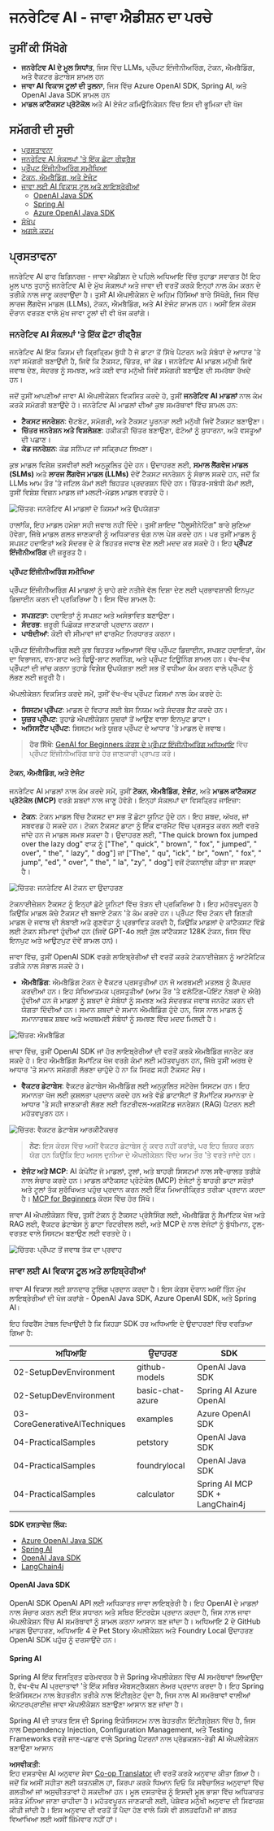 <!--
CO_OP_TRANSLATOR_METADATA:
{
  "original_hash": "006866db93a268a8769bb55f2e324291",
  "translation_date": "2025-07-28T10:39:30+00:00",
  "source_file": "01-IntroToGenAI/README.md",
  "language_code": "pa"
}
-->
# ਜਨਰੇਟਿਵ AI - ਜਾਵਾ ਐਡੀਸ਼ਨ ਦਾ ਪਰਚੇ

## ਤੁਸੀਂ ਕੀ ਸਿੱਖੋਗੇ

- **ਜਨਰੇਟਿਵ AI ਦੇ ਮੂਲ ਸਿਧਾਂਤ**, ਜਿਸ ਵਿੱਚ LLMs, ਪ੍ਰੌੰਪਟ ਇੰਜੀਨੀਅਰਿੰਗ, ਟੋਕਨ, ਐਮਬੈਡਿੰਗ, ਅਤੇ ਵੈਕਟਰ ਡੇਟਾਬੇਸ ਸ਼ਾਮਲ ਹਨ  
- **ਜਾਵਾ AI ਵਿਕਾਸ ਟੂਲਾਂ ਦੀ ਤੁਲਨਾ**, ਜਿਸ ਵਿੱਚ Azure OpenAI SDK, Spring AI, ਅਤੇ OpenAI Java SDK ਸ਼ਾਮਲ ਹਨ  
- **ਮਾਡਲ ਕਾਂਟੈਕਸਟ ਪ੍ਰੋਟੋਕੋਲ** ਅਤੇ AI ਏਜੰਟ ਕਮਿਊਨਿਕੇਸ਼ਨ ਵਿੱਚ ਇਸ ਦੀ ਭੂਮਿਕਾ ਦੀ ਖੋਜ  

## ਸਮੱਗਰੀ ਦੀ ਸੂਚੀ

- [ਪ੍ਰਸਤਾਵਨਾ](../../../01-IntroToGenAI)  
- [ਜਨਰੇਟਿਵ AI ਸੰਕਲਪਾਂ 'ਤੇ ਇੱਕ ਛੋਟਾ ਰੀਫ੍ਰੈਸ਼](../../../01-IntroToGenAI)  
- [ਪ੍ਰੌੰਪਟ ਇੰਜੀਨੀਅਰਿੰਗ ਸਮੀਖਿਆ](../../../01-IntroToGenAI)  
- [ਟੋਕਨ, ਐਮਬੈਡਿੰਗ, ਅਤੇ ਏਜੰਟ](../../../01-IntroToGenAI)  
- [ਜਾਵਾ ਲਈ AI ਵਿਕਾਸ ਟੂਲ ਅਤੇ ਲਾਇਬ੍ਰੇਰੀਆਂ](../../../01-IntroToGenAI)  
  - [OpenAI Java SDK](../../../01-IntroToGenAI)  
  - [Spring AI](../../../01-IntroToGenAI)  
  - [Azure OpenAI Java SDK](../../../01-IntroToGenAI)  
- [ਸੰਖੇਪ](../../../01-IntroToGenAI)  
- [ਅਗਲੇ ਕਦਮ](../../../01-IntroToGenAI)  

## ਪ੍ਰਸਤਾਵਨਾ

ਜਨਰੇਟਿਵ AI ਫਾਰ ਬਿਗਿਨਰਜ਼ - ਜਾਵਾ ਐਡੀਸ਼ਨ ਦੇ ਪਹਿਲੇ ਅਧਿਆਇ ਵਿੱਚ ਤੁਹਾਡਾ ਸਵਾਗਤ ਹੈ! ਇਹ ਮੂਲ ਪਾਠ ਤੁਹਾਨੂੰ ਜਨਰੇਟਿਵ AI ਦੇ ਮੁੱਖ ਸੰਕਲਪਾਂ ਅਤੇ ਜਾਵਾ ਦੀ ਵਰਤੋਂ ਕਰਕੇ ਇਨ੍ਹਾਂ ਨਾਲ ਕੰਮ ਕਰਨ ਦੇ ਤਰੀਕੇ ਨਾਲ ਜਾਣੂ ਕਰਵਾਉਂਦਾ ਹੈ। ਤੁਸੀਂ AI ਐਪਲੀਕੇਸ਼ਨ ਦੇ ਅਹਿਮ ਹਿੱਸਿਆਂ ਬਾਰੇ ਸਿੱਖੋਗੇ, ਜਿਸ ਵਿੱਚ ਲਾਰਜ ਲੈਂਗਵੇਜ ਮਾਡਲ (LLMs), ਟੋਕਨ, ਐਮਬੈਡਿੰਗ, ਅਤੇ AI ਏਜੰਟ ਸ਼ਾਮਲ ਹਨ। ਅਸੀਂ ਇਸ ਕੋਰਸ ਦੌਰਾਨ ਵਰਤਣ ਵਾਲੇ ਮੁੱਖ ਜਾਵਾ ਟੂਲਾਂ ਦੀ ਵੀ ਖੋਜ ਕਰਾਂਗੇ।  

### ਜਨਰੇਟਿਵ AI ਸੰਕਲਪਾਂ 'ਤੇ ਇੱਕ ਛੋਟਾ ਰੀਫ੍ਰੈਸ਼

ਜਨਰੇਟਿਵ AI ਇੱਕ ਕਿਸਮ ਦੀ ਕ੍ਰਿਤ੍ਰਿਮ ਬੁੱਧੀ ਹੈ ਜੋ ਡਾਟਾ ਤੋਂ ਸਿੱਖੇ ਪੈਟਰਨ ਅਤੇ ਸੰਬੰਧਾਂ ਦੇ ਆਧਾਰ 'ਤੇ ਨਵਾਂ ਸਮੱਗਰੀ ਬਣਾਉਂਦੀ ਹੈ, ਜਿਵੇਂ ਕਿ ਟੈਕਸਟ, ਚਿੱਤਰ, ਜਾਂ ਕੋਡ। ਜਨਰੇਟਿਵ AI ਮਾਡਲ ਮਨੁੱਖੀ ਜਿਵੇਂ ਜਵਾਬ ਦੇਣ, ਸੰਦਰਭ ਨੂੰ ਸਮਝਣ, ਅਤੇ ਕਈ ਵਾਰ ਮਨੁੱਖੀ ਜਿਵੇਂ ਸਮੱਗਰੀ ਬਣਾਉਣ ਦੀ ਸਮਰੱਥਾ ਰੱਖਦੇ ਹਨ।  

ਜਦੋਂ ਤੁਸੀਂ ਆਪਣੀਆਂ ਜਾਵਾ AI ਐਪਲੀਕੇਸ਼ਨ ਵਿਕਸਿਤ ਕਰਦੇ ਹੋ, ਤੁਸੀਂ **ਜਨਰੇਟਿਵ AI ਮਾਡਲਾਂ** ਨਾਲ ਕੰਮ ਕਰਕੇ ਸਮੱਗਰੀ ਬਣਾਉਂਦੇ ਹੋ। ਜਨਰੇਟਿਵ AI ਮਾਡਲਾਂ ਦੀਆਂ ਕੁਝ ਸਮਰੱਥਾਵਾਂ ਵਿੱਚ ਸ਼ਾਮਲ ਹਨ:  

- **ਟੈਕਸਟ ਜਨਰੇਸ਼ਨ**: ਚੈਟਬੋਟ, ਸਮੱਗਰੀ, ਅਤੇ ਟੈਕਸਟ ਪੂਰਨਤਾ ਲਈ ਮਨੁੱਖੀ ਜਿਵੇਂ ਟੈਕਸਟ ਬਣਾਉਣਾ।  
- **ਚਿੱਤਰ ਜਨਰੇਸ਼ਨ ਅਤੇ ਵਿਸ਼ਲੇਸ਼ਣ**: ਹਕੀਕਤੀ ਚਿੱਤਰ ਬਣਾਉਣਾ, ਫੋਟੋਆਂ ਨੂੰ ਸੁਧਾਰਨਾ, ਅਤੇ ਵਸਤੂਆਂ ਦੀ ਪਛਾਣ।  
- **ਕੋਡ ਜਨਰੇਸ਼ਨ**: ਕੋਡ ਸਨਿੱਪਟ ਜਾਂ ਸਕ੍ਰਿਪਟ ਲਿਖਣਾ।  

ਕੁਝ ਮਾਡਲ ਵਿਸ਼ੇਸ਼ ਤਸਵੀਰਾਂ ਲਈ ਅਨੁਕੂਲਿਤ ਹੁੰਦੇ ਹਨ। ਉਦਾਹਰਣ ਲਈ, **ਸਮਾਲ ਲੈਂਗਵੇਜ ਮਾਡਲ (SLMs)** ਅਤੇ **ਲਾਰਜ ਲੈਂਗਵੇਜ ਮਾਡਲ (LLMs)** ਦੋਵੇਂ ਟੈਕਸਟ ਜਨਰੇਸ਼ਨ ਨੂੰ ਸੰਭਾਲ ਸਕਦੇ ਹਨ, ਜਦੋਂ ਕਿ LLMs ਆਮ ਤੌਰ 'ਤੇ ਜਟਿਲ ਕੰਮਾਂ ਲਈ ਬਿਹਤਰ ਪ੍ਰਦਰਸ਼ਨ ਦਿੰਦੇ ਹਨ। ਚਿੱਤਰ-ਸਬੰਧੀ ਕੰਮਾਂ ਲਈ, ਤੁਸੀਂ ਵਿਸ਼ੇਸ਼ ਵਿਜ਼ਨ ਮਾਡਲ ਜਾਂ ਮਲਟੀ-ਮੋਡਲ ਮਾਡਲ ਵਰਤਦੇ ਹੋ।  

![ਚਿੱਤਰ: ਜਨਰੇਟਿਵ AI ਮਾਡਲਾਂ ਦੇ ਕਿਸਮਾਂ ਅਤੇ ਉਪਯੋਗਤਾ](../../../translated_images/llms.225ca2b8a0d344738419defc5ae14bba2fd3388b94f09fd4e8be8ce2a720ae51.pa.png)  

ਹਾਲਾਂਕਿ, ਇਹ ਮਾਡਲ ਹਮੇਸ਼ਾ ਸਹੀ ਜਵਾਬ ਨਹੀਂ ਦਿੰਦੇ। ਤੁਸੀਂ ਸ਼ਾਇਦ "ਹੈਲੂਸੀਨੇਟਿੰਗ" ਬਾਰੇ ਸੁਣਿਆ ਹੋਵੇਗਾ, ਜਿੱਥੇ ਮਾਡਲ ਗਲਤ ਜਾਣਕਾਰੀ ਨੂੰ ਅਧਿਕਾਰਤ ਢੰਗ ਨਾਲ ਪੇਸ਼ ਕਰਦੇ ਹਨ। ਪਰ ਤੁਸੀਂ ਮਾਡਲ ਨੂੰ ਸਪਸ਼ਟ ਹਦਾਇਤਾਂ ਅਤੇ ਸੰਦਰਭ ਦੇ ਕੇ ਬਿਹਤਰ ਜਵਾਬ ਦੇਣ ਲਈ ਮਦਦ ਕਰ ਸਕਦੇ ਹੋ। ਇਹ **ਪ੍ਰੌੰਪਟ ਇੰਜੀਨੀਅਰਿੰਗ** ਦੀ ਜ਼ਰੂਰਤ ਹੈ।  

#### ਪ੍ਰੌੰਪਟ ਇੰਜੀਨੀਅਰਿੰਗ ਸਮੀਖਿਆ

ਪ੍ਰੌੰਪਟ ਇੰਜੀਨੀਅਰਿੰਗ AI ਮਾਡਲਾਂ ਨੂੰ ਚਾਹੇ ਗਏ ਨਤੀਜੇ ਵੱਲ ਦਿਸ਼ਾ ਦੇਣ ਲਈ ਪ੍ਰਭਾਵਸ਼ਾਲੀ ਇਨਪੁਟ ਡਿਜ਼ਾਈਨ ਕਰਨ ਦੀ ਪ੍ਰਕਿਰਿਆ ਹੈ। ਇਸ ਵਿੱਚ ਸ਼ਾਮਲ ਹੈ:  

- **ਸਪਸ਼ਟਤਾ**: ਹਦਾਇਤਾਂ ਨੂੰ ਸਪਸ਼ਟ ਅਤੇ ਅਸੰਭਾਵਿਤ ਬਣਾਉਣਾ।  
- **ਸੰਦਰਭ**: ਜ਼ਰੂਰੀ ਪਿਛੋਕੜ ਜਾਣਕਾਰੀ ਪ੍ਰਦਾਨ ਕਰਨਾ।  
- **ਪਾਬੰਦੀਆਂ**: ਕੋਈ ਵੀ ਸੀਮਾਵਾਂ ਜਾਂ ਫਾਰਮੈਟ ਨਿਰਧਾਰਤ ਕਰਨਾ।  

ਪ੍ਰੌੰਪਟ ਇੰਜੀਨੀਅਰਿੰਗ ਲਈ ਕੁਝ ਬਿਹਤਰ ਅਭਿਆਸਾਂ ਵਿੱਚ ਪ੍ਰੌੰਪਟ ਡਿਜ਼ਾਈਨ, ਸਪਸ਼ਟ ਹਦਾਇਤਾਂ, ਕੰਮ ਦਾ ਵਿਭਾਜਨ, ਵਨ-ਸ਼ਾਟ ਅਤੇ ਫਿਊ-ਸ਼ਾਟ ਲਰਨਿੰਗ, ਅਤੇ ਪ੍ਰੌੰਪਟ ਟਿਊਨਿੰਗ ਸ਼ਾਮਲ ਹਨ। ਵੱਖ-ਵੱਖ ਪ੍ਰੌੰਪਟਾਂ ਦੀ ਜਾਂਚ ਕਰਨਾ ਤੁਹਾਡੇ ਵਿਸ਼ੇਸ਼ ਉਪਯੋਗਤਾ ਲਈ ਸਭ ਤੋਂ ਵਧੀਆ ਕੰਮ ਕਰਨ ਵਾਲੇ ਪ੍ਰੌੰਪਟ ਨੂੰ ਲੱਭਣ ਲਈ ਜ਼ਰੂਰੀ ਹੈ।  

ਐਪਲੀਕੇਸ਼ਨ ਵਿਕਸਿਤ ਕਰਦੇ ਸਮੇਂ, ਤੁਸੀਂ ਵੱਖ-ਵੱਖ ਪ੍ਰੌੰਪਟ ਕਿਸਮਾਂ ਨਾਲ ਕੰਮ ਕਰਦੇ ਹੋ:  
- **ਸਿਸਟਮ ਪ੍ਰੌੰਪਟ**: ਮਾਡਲ ਦੇ ਵਿਹਾਰ ਲਈ ਬੇਸ ਨਿਯਮ ਅਤੇ ਸੰਦਰਭ ਸੈਟ ਕਰਦੇ ਹਨ।  
- **ਯੂਜ਼ਰ ਪ੍ਰੌੰਪਟ**: ਤੁਹਾਡੇ ਐਪਲੀਕੇਸ਼ਨ ਯੂਜ਼ਰਾਂ ਤੋਂ ਆਉਣ ਵਾਲਾ ਇਨਪੁਟ ਡਾਟਾ।  
- **ਅਸਿਸਟੈਂਟ ਪ੍ਰੌੰਪਟ**: ਸਿਸਟਮ ਅਤੇ ਯੂਜ਼ਰ ਪ੍ਰੌੰਪਟ ਦੇ ਆਧਾਰ 'ਤੇ ਮਾਡਲ ਦੇ ਜਵਾਬ।  

> **ਹੋਰ ਸਿੱਖੋ**: [GenAI for Beginners ਕੋਰਸ ਦੇ ਪ੍ਰੌੰਪਟ ਇੰਜੀਨੀਅਰਿੰਗ ਅਧਿਆਇ](https://github.com/microsoft/generative-ai-for-beginners/tree/main/04-prompt-engineering-fundamentals) ਵਿੱਚ ਪ੍ਰੌੰਪਟ ਇੰਜੀਨੀਅਰਿੰਗ ਬਾਰੇ ਹੋਰ ਜਾਣਕਾਰੀ ਪ੍ਰਾਪਤ ਕਰੋ।  

#### ਟੋਕਨ, ਐਮਬੈਡਿੰਗ, ਅਤੇ ਏਜੰਟ

ਜਨਰੇਟਿਵ AI ਮਾਡਲਾਂ ਨਾਲ ਕੰਮ ਕਰਦੇ ਸਮੇਂ, ਤੁਸੀਂ **ਟੋਕਨ**, **ਐਮਬੈਡਿੰਗ**, **ਏਜੰਟ**, ਅਤੇ **ਮਾਡਲ ਕਾਂਟੈਕਸਟ ਪ੍ਰੋਟੋਕੋਲ (MCP)** ਵਰਗੇ ਸ਼ਬਦਾਂ ਨਾਲ ਜਾਣੂ ਹੋਵੋਗੇ। ਇਨ੍ਹਾਂ ਸੰਕਲਪਾਂ ਦਾ ਵਿਸਤ੍ਰਿਤ ਜਾਇਜ਼ਾ:  

- **ਟੋਕਨ**: ਟੋਕਨ ਮਾਡਲ ਵਿੱਚ ਟੈਕਸਟ ਦਾ ਸਭ ਤੋਂ ਛੋਟਾ ਯੂਨਿਟ ਹੁੰਦੇ ਹਨ। ਇਹ ਸ਼ਬਦ, ਅੱਖਰ, ਜਾਂ ਸਬਵਰਡ ਹੋ ਸਕਦੇ ਹਨ। ਟੋਕਨ ਟੈਕਸਟ ਡਾਟਾ ਨੂੰ ਇੱਕ ਫਾਰਮੈਟ ਵਿੱਚ ਪ੍ਰਸਤੁਤ ਕਰਨ ਲਈ ਵਰਤੇ ਜਾਂਦੇ ਹਨ ਜੋ ਮਾਡਲ ਸਮਝ ਸਕਦਾ ਹੈ। ਉਦਾਹਰਣ ਲਈ, "The quick brown fox jumped over the lazy dog" ਵਾਕ ਨੂੰ ["The", " quick", " brown", " fox", " jumped", " over", " the", " lazy", " dog"] ਜਾਂ ["The", " qu", "ick", " br", "own", " fox", " jump", "ed", " over", " the", " la", "zy", " dog"] ਵਜੋਂ ਟੋਕਨਾਈਜ਼ ਕੀਤਾ ਜਾ ਸਕਦਾ ਹੈ।  

![ਚਿੱਤਰ: ਜਨਰੇਟਿਵ AI ਟੋਕਨ ਦਾ ਉਦਾਹਰਣ](../../../01-IntroToGenAI/images/tokens.webp)  

ਟੋਕਨਾਈਜ਼ੇਸ਼ਨ ਟੈਕਸਟ ਨੂੰ ਇਨ੍ਹਾਂ ਛੋਟੇ ਯੂਨਿਟਾਂ ਵਿੱਚ ਤੋੜਨ ਦੀ ਪ੍ਰਕਿਰਿਆ ਹੈ। ਇਹ ਮਹੱਤਵਪੂਰਨ ਹੈ ਕਿਉਂਕਿ ਮਾਡਲ ਕੱਚੇ ਟੈਕਸਟ ਦੀ ਬਜਾਏ ਟੋਕਨ 'ਤੇ ਕੰਮ ਕਰਦੇ ਹਨ। ਪ੍ਰੌੰਪਟ ਵਿੱਚ ਟੋਕਨ ਦੀ ਗਿਣਤੀ ਮਾਡਲ ਦੇ ਜਵਾਬ ਦੀ ਲੰਬਾਈ ਅਤੇ ਗੁਣਵੱਤਾ ਨੂੰ ਪ੍ਰਭਾਵਿਤ ਕਰਦੀ ਹੈ, ਕਿਉਂਕਿ ਮਾਡਲਾਂ ਦੇ ਕਾਂਟੈਕਸਟ ਵਿੰਡੋ ਲਈ ਟੋਕਨ ਸੀਮਾਵਾਂ ਹੁੰਦੀਆਂ ਹਨ (ਜਿਵੇਂ GPT-4o ਲਈ ਕੁੱਲ ਕਾਂਟੈਕਸਟ 128K ਟੋਕਨ, ਜਿਸ ਵਿੱਚ ਇਨਪੁਟ ਅਤੇ ਆਉਟਪੁਟ ਦੋਵੇਂ ਸ਼ਾਮਲ ਹਨ)।  

  ਜਾਵਾ ਵਿੱਚ, ਤੁਸੀਂ OpenAI SDK ਵਰਗੇ ਲਾਇਬ੍ਰੇਰੀਆਂ ਦੀ ਵਰਤੋਂ ਕਰਕੇ ਟੋਕਨਾਈਜ਼ੇਸ਼ਨ ਨੂੰ ਆਟੋਮੈਟਿਕ ਤਰੀਕੇ ਨਾਲ ਸੰਭਾਲ ਸਕਦੇ ਹੋ।  

- **ਐਮਬੈਡਿੰਗ**: ਐਮਬੈਡਿੰਗ ਟੋਕਨ ਦੇ ਵੈਕਟਰ ਪ੍ਰਸਤੁਤੀਆਂ ਹਨ ਜੋ ਅਰਥਮਈ ਮਤਲਬ ਨੂੰ ਕੈਪਚਰ ਕਰਦੀਆਂ ਹਨ। ਇਹ ਸੰਖਿਆਤਮਕ ਪ੍ਰਸਤੁਤੀਆਂ (ਆਮ ਤੌਰ 'ਤੇ ਫਲੋਟਿੰਗ-ਪੌਇੰਟ ਨੰਬਰਾਂ ਦੇ ਐਰੇ) ਹੁੰਦੀਆਂ ਹਨ ਜੋ ਮਾਡਲਾਂ ਨੂੰ ਸ਼ਬਦਾਂ ਦੇ ਸੰਬੰਧਾਂ ਨੂੰ ਸਮਝਣ ਅਤੇ ਸੰਦਰਭਕ ਜਵਾਬ ਜਨਰੇਟ ਕਰਨ ਦੀ ਯੋਗਤਾ ਦਿੰਦੀਆਂ ਹਨ। ਸਮਾਨ ਸ਼ਬਦਾਂ ਦੇ ਸਮਾਨ ਐਮਬੈਡਿੰਗ ਹੁੰਦੇ ਹਨ, ਜਿਸ ਨਾਲ ਮਾਡਲ ਨੂੰ ਸਮਾਨਾਰਥਕ ਸ਼ਬਦ ਅਤੇ ਅਰਥਮਈ ਸੰਬੰਧਾਂ ਨੂੰ ਸਮਝਣ ਵਿੱਚ ਮਦਦ ਮਿਲਦੀ ਹੈ।  

![ਚਿੱਤਰ: ਐਮਬੈਡਿੰਗ](../../../translated_images/embedding.398e50802c0037f931c725fd0113747831ea7776434d2b3ba3eb2e7a1a20ab1f.pa.png)  

  ਜਾਵਾ ਵਿੱਚ, ਤੁਸੀਂ OpenAI SDK ਜਾਂ ਹੋਰ ਲਾਇਬ੍ਰੇਰੀਆਂ ਦੀ ਵਰਤੋਂ ਕਰਕੇ ਐਮਬੈਡਿੰਗ ਜਨਰੇਟ ਕਰ ਸਕਦੇ ਹੋ। ਇਹ ਐਮਬੈਡਿੰਗ ਸੈਮਾਂਟਿਕ ਖੋਜ ਵਰਗੇ ਕੰਮਾਂ ਲਈ ਮਹੱਤਵਪੂਰਨ ਹਨ, ਜਿੱਥੇ ਤੁਸੀਂ ਅਰਥ ਦੇ ਆਧਾਰ 'ਤੇ ਸਮਾਨ ਸਮੱਗਰੀ ਲੱਭਣਾ ਚਾਹੁੰਦੇ ਹੋ ਨਾ ਕਿ ਸਿਰਫ਼ ਸਹੀ ਟੈਕਸਟ ਮੈਚ।  

- **ਵੈਕਟਰ ਡੇਟਾਬੇਸ**: ਵੈਕਟਰ ਡੇਟਾਬੇਸ ਐਮਬੈਡਿੰਗ ਲਈ ਅਨੁਕੂਲਿਤ ਸਟੋਰੇਜ ਸਿਸਟਮ ਹਨ। ਇਹ ਸਮਾਨਤਾ ਖੋਜ ਲਈ ਕੁਸ਼ਲਤਾ ਪ੍ਰਦਾਨ ਕਰਦੇ ਹਨ ਅਤੇ ਵੱਡੇ ਡਾਟਾਸੈਟਾਂ ਤੋਂ ਸੈਮਾਂਟਿਕ ਸਮਾਨਤਾ ਦੇ ਆਧਾਰ 'ਤੇ ਸਹੀ ਜਾਣਕਾਰੀ ਲੱਭਣ ਲਈ ਰਿਟਰੀਵਲ-ਅਗਮੈਂਟਡ ਜਨਰੇਸ਼ਨ (RAG) ਪੈਟਰਨ ਲਈ ਮਹੱਤਵਪੂਰਨ ਹਨ।  

![ਚਿੱਤਰ: ਵੈਕਟਰ ਡੇਟਾਬੇਸ ਆਰਕੀਟੈਕਚਰ](../../../translated_images/vector.f12f114934e223dff971b01ca371e85a41a540f3af2ffdd49fb3acec6c6652f2.pa.png)  

> **ਨੋਟ**: ਇਸ ਕੋਰਸ ਵਿੱਚ ਅਸੀਂ ਵੈਕਟਰ ਡੇਟਾਬੇਸ ਨੂੰ ਕਵਰ ਨਹੀਂ ਕਰਾਂਗੇ, ਪਰ ਇਹ ਜ਼ਿਕਰ ਕਰਨ ਯੋਗ ਹਨ ਕਿਉਂਕਿ ਇਹ ਅਸਲ ਦੁਨੀਆ ਦੇ ਐਪਲੀਕੇਸ਼ਨ ਵਿੱਚ ਆਮ ਤੌਰ 'ਤੇ ਵਰਤੇ ਜਾਂਦੇ ਹਨ।  

- **ਏਜੰਟ ਅਤੇ MCP**: AI ਕੰਪੋਨੈਂਟ ਜੋ ਮਾਡਲਾਂ, ਟੂਲਾਂ, ਅਤੇ ਬਾਹਰੀ ਸਿਸਟਮਾਂ ਨਾਲ ਸਵੈ-ਚਾਲਤ ਤਰੀਕੇ ਨਾਲ ਸੰਚਾਰ ਕਰਦੇ ਹਨ। ਮਾਡਲ ਕਾਂਟੈਕਸਟ ਪ੍ਰੋਟੋਕੋਲ (MCP) ਏਜੰਟਾਂ ਨੂੰ ਬਾਹਰੀ ਡਾਟਾ ਸਰੋਤਾਂ ਅਤੇ ਟੂਲਾਂ ਤੱਕ ਸੁਰੱਖਿਅਤ ਪਹੁੰਚ ਪ੍ਰਦਾਨ ਕਰਨ ਲਈ ਇੱਕ ਮਿਆਰੀਕ੍ਰਿਤ ਤਰੀਕਾ ਪ੍ਰਦਾਨ ਕਰਦਾ ਹੈ। [MCP for Beginners](https://github.com/microsoft/mcp-for-beginners) ਕੋਰਸ ਵਿੱਚ ਹੋਰ ਸਿੱਖੋ।  

ਜਾਵਾ AI ਐਪਲੀਕੇਸ਼ਨ ਵਿੱਚ, ਤੁਸੀਂ ਟੋਕਨ ਨੂੰ ਟੈਕਸਟ ਪ੍ਰੋਸੈਸਿੰਗ ਲਈ, ਐਮਬੈਡਿੰਗ ਨੂੰ ਸੈਮਾਂਟਿਕ ਖੋਜ ਅਤੇ RAG ਲਈ, ਵੈਕਟਰ ਡੇਟਾਬੇਸ ਨੂੰ ਡਾਟਾ ਰਿਟਰੀਵਲ ਲਈ, ਅਤੇ MCP ਦੇ ਨਾਲ ਏਜੰਟਾਂ ਨੂੰ ਬੁੱਧੀਮਾਨ, ਟੂਲ-ਵਰਤਣ ਵਾਲੇ ਸਿਸਟਮ ਬਣਾਉਣ ਲਈ ਵਰਤਦੇ ਹੋ।  

![ਚਿੱਤਰ: ਪ੍ਰੌੰਪਟ ਤੋਂ ਜਵਾਬ ਤੱਕ ਦਾ ਪ੍ਰਵਾਹ](../../../translated_images/flow.f4ef62c3052d12a88b1d216eb2cd0e2ea3293c806d0defa7921dd1786dcb8516.pa.png)  

### ਜਾਵਾ ਲਈ AI ਵਿਕਾਸ ਟੂਲ ਅਤੇ ਲਾਇਬ੍ਰੇਰੀਆਂ

ਜਾਵਾ AI ਵਿਕਾਸ ਲਈ ਸ਼ਾਨਦਾਰ ਟੂਲਿੰਗ ਪ੍ਰਦਾਨ ਕਰਦਾ ਹੈ। ਇਸ ਕੋਰਸ ਦੌਰਾਨ ਅਸੀਂ ਤਿੰਨ ਮੁੱਖ ਲਾਇਬ੍ਰੇਰੀਆਂ ਦੀ ਖੋਜ ਕਰਾਂਗੇ - OpenAI Java SDK, Azure OpenAI SDK, ਅਤੇ Spring AI।  

ਇਹ ਰਿਫਰੈਂਸ ਟੇਬਲ ਦਿਖਾਉਂਦੀ ਹੈ ਕਿ ਕਿਹੜਾ SDK ਹਰ ਅਧਿਆਇ ਦੇ ਉਦਾਹਰਣਾਂ ਵਿੱਚ ਵਰਤਿਆ ਗਿਆ ਹੈ:  

| ਅਧਿਆਇ | ਉਦਾਹਰਣ | SDK |  
|---------|--------|-----|  
| 02-SetupDevEnvironment | github-models | OpenAI Java SDK |  
| 02-SetupDevEnvironment | basic-chat-azure | Spring AI Azure OpenAI |  
| 03-CoreGenerativeAITechniques | examples | Azure OpenAI SDK |  
| 04-PracticalSamples | petstory | OpenAI Java SDK |  
| 04-PracticalSamples | foundrylocal | OpenAI Java SDK |  
| 04-PracticalSamples | calculator | Spring AI MCP SDK + LangChain4j |  

**SDK ਦਸਤਾਵੇਜ਼ ਲਿੰਕ:**  
- [Azure OpenAI Java SDK](https://github.com/Azure/azure-sdk-for-java/tree/azure-ai-openai_1.0.0-beta.16/sdk/openai/azure-ai-openai)  
- [Spring AI](https://docs.spring.io/spring-ai/reference/)  
- [OpenAI Java SDK](https://github.com/openai/openai-java)  
- [LangChain4j](https://docs.langchain4j.dev/)  

#### OpenAI Java SDK

OpenAI SDK OpenAI API ਲਈ ਅਧਿਕਾਰਤ ਜਾਵਾ ਲਾਇਬ੍ਰੇਰੀ ਹੈ। ਇਹ OpenAI ਦੇ ਮਾਡਲਾਂ ਨਾਲ ਸੰਚਾਰ ਕਰਨ ਲਈ ਇੱਕ ਸਧਾਰਨ ਅਤੇ ਸਥਿਰ ਇੰਟਰਫੇਸ ਪ੍ਰਦਾਨ ਕਰਦਾ ਹੈ, ਜਿਸ ਨਾਲ ਜਾਵਾ ਐਪਲੀਕੇਸ਼ਨ ਵਿੱਚ AI ਸਮਰੱਥਾਵਾਂ ਨੂੰ ਸ਼ਾਮਲ ਕਰਨਾ ਆਸਾਨ ਬਣ ਜਾਂਦਾ ਹੈ। ਅਧਿਆਇ 2 ਦੇ GitHub ਮਾਡਲ ਉਦਾਹਰਣ, ਅਧਿਆਇ 4 ਦੇ Pet Story ਐਪਲੀਕੇਸ਼ਨ ਅਤੇ Foundry Local ਉਦਾਹਰਣ OpenAI SDK ਪਹੁੰਚ ਨੂੰ ਦਰਸਾਉਂਦੇ ਹਨ।  

#### Spring AI

Spring AI ਇੱਕ ਵਿਸਤ੍ਰਿਤ ਫਰੇਮਵਰਕ ਹੈ ਜੋ Spring ਐਪਲੀਕੇਸ਼ਨ ਵਿੱਚ AI ਸਮਰੱਥਾਵਾਂ ਲਿਆਉਂਦਾ ਹੈ, ਵੱਖ-ਵੱਖ AI ਪ੍ਰਦਾਤਾਵਾਂ 'ਤੇ ਇੱਕ ਸਥਿਰ ਐਬਸਟ੍ਰੈਕਸ਼ਨ ਲੇਅਰ ਪ੍ਰਦਾਨ ਕਰਦਾ ਹੈ। ਇਹ Spring ਇਕੋਸਿਸਟਮ ਨਾਲ ਬੇਹਤਰੀਨ ਤਰੀਕੇ ਨਾਲ ਇੰਟੀਗ੍ਰੇਟ ਹੁੰਦਾ ਹੈ, ਜਿਸ ਨਾਲ AI ਸਮਰੱਥਾਵਾਂ ਵਾਲੀਆਂ ਐਨਟਰਪ੍ਰਾਈਜ਼ ਜਾਵਾ ਐਪਲੀਕੇਸ਼ਨ ਬਣਾਉਣਾ ਆਸਾਨ ਬਣ ਜਾਂਦਾ ਹੈ।  

Spring AI ਦੀ ਤਾਕਤ ਇਸ ਦੀ Spring ਇਕੋਸਿਸਟਮ ਨਾਲ ਬੇਹਤਰੀਨ ਇੰਟੀਗ੍ਰੇਸ਼ਨ ਵਿੱਚ ਹੈ, ਜਿਸ ਨਾਲ Dependency Injection, Configuration Management, ਅਤੇ Testing Frameworks ਵਰਗੇ ਜਾਣ-ਪਛਾਣ ਵਾਲੇ Spring ਪੈਟਰਨਾਂ ਨਾਲ ਪ੍ਰੋਡਕਸ਼ਨ-ਰੇਡੀ AI ਐਪਲੀਕੇਸ਼ਨ ਬਣਾਉਣਾ ਆਸਾਨ

**ਅਸਵੀਕਤੀ**:  
ਇਹ ਦਸਤਾਵੇਜ਼ AI ਅਨੁਵਾਦ ਸੇਵਾ [Co-op Translator](https://github.com/Azure/co-op-translator) ਦੀ ਵਰਤੋਂ ਕਰਕੇ ਅਨੁਵਾਦ ਕੀਤਾ ਗਿਆ ਹੈ। ਜਦੋਂ ਕਿ ਅਸੀਂ ਸਹੀਤਾ ਲਈ ਯਤਨਸ਼ੀਲ ਹਾਂ, ਕਿਰਪਾ ਕਰਕੇ ਧਿਆਨ ਦਿਓ ਕਿ ਸਵੈਚਾਲਿਤ ਅਨੁਵਾਦਾਂ ਵਿੱਚ ਗਲਤੀਆਂ ਜਾਂ ਅਸੁਚੀਤਤਾਵਾਂ ਹੋ ਸਕਦੀਆਂ ਹਨ। ਮੂਲ ਦਸਤਾਵੇਜ਼ ਨੂੰ ਇਸਦੀ ਮੂਲ ਭਾਸ਼ਾ ਵਿੱਚ ਅਧਿਕਾਰਤ ਸਰੋਤ ਮੰਨਿਆ ਜਾਣਾ ਚਾਹੀਦਾ ਹੈ। ਮਹੱਤਵਪੂਰਨ ਜਾਣਕਾਰੀ ਲਈ, ਪੇਸ਼ੇਵਰ ਮਨੁੱਖੀ ਅਨੁਵਾਦ ਦੀ ਸਿਫਾਰਸ਼ ਕੀਤੀ ਜਾਂਦੀ ਹੈ। ਇਸ ਅਨੁਵਾਦ ਦੀ ਵਰਤੋਂ ਤੋਂ ਪੈਦਾ ਹੋਣ ਵਾਲੇ ਕਿਸੇ ਵੀ ਗਲਤਫਹਿਮੀ ਜਾਂ ਗਲਤ ਵਿਆਖਿਆ ਲਈ ਅਸੀਂ ਜ਼ਿੰਮੇਵਾਰ ਨਹੀਂ ਹਾਂ।